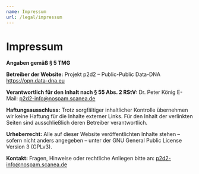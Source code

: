 ```yaml
---
name: Impressum
url: /legal/impressum
---
```

# Impressum

**Angaben gemäß § 5 TMG**

**Betreiber der Website:**
Projekt p2d2 – Public-Public Data-DNA
https://opn.data-dna.eu

**Verantwortlich für den Inhalt nach § 55 Abs. 2 RStV:**
Dr. Peter König
E-Mail: p2d2-info@nospam.scanea.de

**Haftungsausschluss:**
Trotz sorgfältiger inhaltlicher Kontrolle übernehmen wir keine Haftung für die Inhalte externer Links. Für den Inhalt der verlinkten Seiten sind ausschließlich deren Betreiber verantwortlich.

**Urheberrecht:**
Alle auf dieser Website veröffentlichten Inhalte stehen – sofern nicht anders angegeben – unter der GNU General Public License Version 3 (GPLv3).

**Kontakt:**
Fragen, Hinweise oder rechtliche Anliegen bitte an:
p2d2-info@nospam.scanea.de
